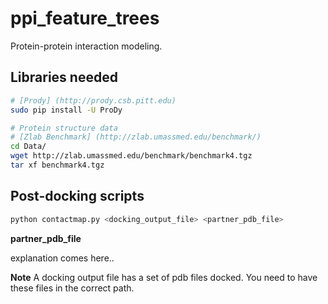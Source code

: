 ppi_feature_trees
=================
Protein-protein interaction modeling.

Libraries needed
-----------------

```bash
# [Prody] (http://prody.csb.pitt.edu)
sudo pip install -U ProDy

# Protein structure data
# [Zlab Benchmark] (http://zlab.umassmed.edu/benchmark/)
cd Data/
wget http://zlab.umassmed.edu/benchmark/benchmark4.tgz
tar xf benchmark4.tgz
```
Post-docking scripts
--------------------

```bash
python contactmap.py <docking_output_file> <partner_pdb_file>
```

**partner_pdb_file**

explanation comes here..

**Note**
A docking output file has a set of pdb files docked.
You need to have these files in the correct path.

```bash

```

 

